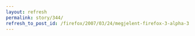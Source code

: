 ```yaml
---
layout: refresh
permalink: story/344/
refresh_to_post_id: /firefox/2007/03/24/megjelent-firefox-3-alpha-3
---
```

